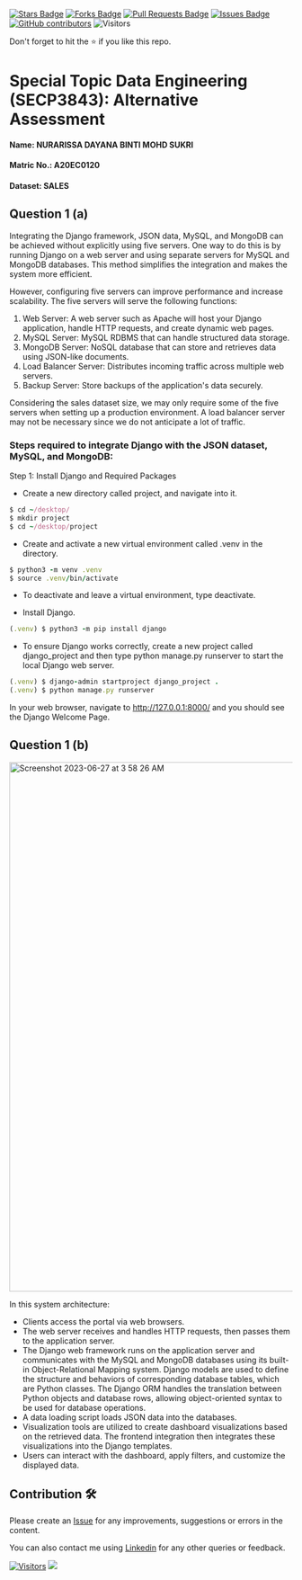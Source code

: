 <a href="https://github.com/drshahizan/SECP3843/stargazers"><img src="https://img.shields.io/github/stars/drshahizan/SECP3843" alt="Stars Badge"/></a>
<a href="https://github.com/drshahizan/SECP3843/network/members"><img src="https://img.shields.io/github/forks/drshahizan/SECP3843" alt="Forks Badge"/></a>
<a href="https://github.com/drshahizan/SECP3843/pulls"><img src="https://img.shields.io/github/issues-pr/drshahizan/SECP3843" alt="Pull Requests Badge"/></a>
<a href="https://github.com/drshahizan/SECP3843/issues"><img src="https://img.shields.io/github/issues/drshahizan/SECP3843" alt="Issues Badge"/></a>
<a href="https://github.com/drshahizan/SECP3843/graphs/contributors"><img alt="GitHub contributors" src="https://img.shields.io/github/contributors/drshahizan/SECP3843?color=2b9348"></a>
![Visitors](https://api.visitorbadge.io/api/visitors?path=https%3A%2F%2Fgithub.com%2Fdrshahizan%2FSECP3843&labelColor=%23d9e3f0&countColor=%23697689&style=flat)


Don't forget to hit the :star: if you like this repo.

# Special Topic Data Engineering (SECP3843): Alternative Assessment

#### Name: NURARISSA DAYANA BINTI MOHD SUKRI
#### Matric No.: A20EC0120
#### Dataset: SALES

## Question 1 (a)
Integrating the Django framework, JSON data, MySQL, and MongoDB can be achieved without explicitly using five servers. One way to do this is by running Django on a web server and using separate servers for MySQL and MongoDB databases. This method simplifies the integration and makes the system more efficient.

However, configuring five servers can improve performance and increase scalability. The five servers will serve the following functions:

1. Web Server: A web server such as Apache will host your Django application, handle HTTP requests, and create dynamic web pages.
2. MySQL Server: MySQL RDBMS that can handle structured data storage.
3. MongoDB Server: NoSQL database that can store and retrieves data using JSON-like documents.
4. Load Balancer Server: Distributes incoming traffic across multiple web servers.
5. Backup Server: Store backups of the application's data securely.

Considering the sales dataset size, we may only require some of the five servers when setting up a production environment. A load balancer server may not be necessary since we do not anticipate a lot of traffic.

### Steps required to integrate Django with the JSON dataset, MySQL, and MongoDB:

Step 1: Install Django and Required Packages

- Create a new directory called project, and navigate into it.
``` ruby
$ cd ~/desktop/
$ mkdir project
$ cd ~/desktop/project
```

- Create and activate a new virtual environment called .venv in the directory.
``` ruby
$ python3 -m venv .venv
$ source .venv/bin/activate
```
- To deactivate and leave a virtual environment, type deactivate.

- Install Django.
``` ruby
(.venv) $ python3 -m pip install django
```
- To ensure Django works correctly, create a new project called django_project and then type python manage.py runserver to start the local Django web server.
``` ruby
(.venv) $ django-admin startproject django_project .
(.venv) $ python manage.py runserver
```
In your web browser, navigate to http://127.0.0.1:8000/ and you should see the Django Welcome Page.

## Question 1 (b)
<img width="942" alt="Screenshot 2023-06-27 at 3 58 26 AM" src="https://github.com/yanakunn/SECP3843/assets/76076543/e8bbc259-afa4-42f6-af9e-8e57f4f27dde">

In this system architecture:
- Clients access the portal via web browsers. 
- The web server receives and handles HTTP requests, then passes them to the application server. 
- The Django web framework runs on the application server and communicates with the MySQL and MongoDB databases using its built-in Object-Relational Mapping system. Django models are used to define the structure and behaviors of corresponding database tables, which are Python classes. The Django ORM handles the translation between Python objects and database rows, allowing object-oriented syntax to be used for database operations. 
- A data loading script loads JSON data into the databases. 
- Visualization tools are utilized to create dashboard visualizations based on the retrieved data. The frontend integration then integrates these visualizations into the Django templates. 
- Users can interact with the dashboard, apply filters, and customize the displayed data.


## Contribution 🛠️
Please create an [Issue](https://github.com/drshahizan/special-topic-data-engineering/issues) for any improvements, suggestions or errors in the content.

You can also contact me using [Linkedin](https://www.linkedin.com/in/drshahizan/) for any other queries or feedback.

[![Visitors](https://api.visitorbadge.io/api/visitors?path=https%3A%2F%2Fgithub.com%2Fdrshahizan&labelColor=%23697689&countColor=%23555555&style=plastic)](https://visitorbadge.io/status?path=https%3A%2F%2Fgithub.com%2Fdrshahizan)
![](https://hit.yhype.me/github/profile?user_id=81284918)



